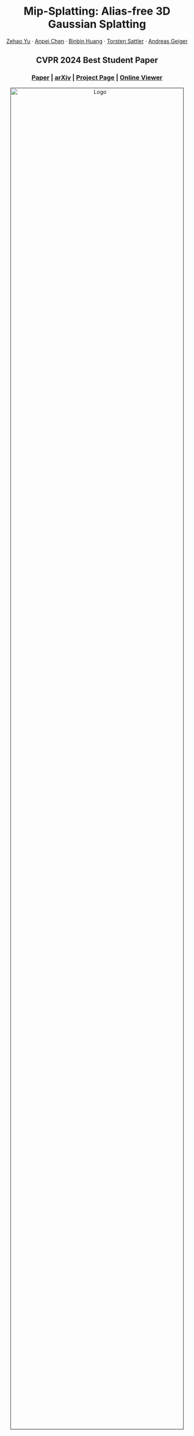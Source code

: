 <p align="center">

  <h1 align="center">Mip-Splatting: Alias-free 3D Gaussian Splatting</h1>
  <p align="center">
    <a href="https://niujinshuchong.github.io/">Zehao Yu</a>
    ·
    <a href="https://apchenstu.github.io/">Anpei Chen</a>
    ·
    <a href="https://github.com/hbb1">Binbin Huang</a>
    ·
    <a href="https://tsattler.github.io/">Torsten Sattler</a>
    ·
    <a href="http://www.cvlibs.net/">Andreas Geiger</a>

  </p>
  <h2 align="center">CVPR 2024 Best Student Paper</h2>

  <h3 align="center"><a href="https://drive.google.com/file/d/1Q7KgGbynzcIEyFJV1I17HgrYz6xrOwRJ/view?usp=sharing">Paper</a> | <a href="https://arxiv.org/pdf/2311.16493.pdf">arXiv</a> | <a href="https://niujinshuchong.github.io/mip-splatting/">Project Page</a>  | <a href="https://niujinshuchong.github.io/mip-splatting-demo/">Online Viewer</a> </h3>
  <div align="center"></div>
</p>


<p align="center">
  <a href="">
    <img src="./media/bicycle_3dgs_vs_ours.gif" alt="Logo" width="95%">
  </a>
</p>

<p align="center">
We introduce a 3D smoothing filter and a 2D Mip filter for 3D Gaussian Splatting (3DGS), eliminating multiple artifacts and achieving alias-free renderings.  
</p>
<br>

# Update
We integrated an improved densification metric proposed in [Gaussian Opacity Fields](https://niujinshuchong.github.io/gaussian-opacity-fields/), which significantly improves the novel view synthesis results, please check the [paper](https://arxiv.org/pdf/2404.10772.pdf) for details. Please download the lastest code and reinstall `diff-gaussian-rasterization` to try it out. 

# Installation
Clone the repository and create an anaconda environment using
```
git clone git@github.com:autonomousvision/mip-splatting.git
cd mip-splatting

conda create -y -n mip-splatting python=3.8
conda activate mip-splatting

pip install torch==1.12.1+cu113 torchvision==0.13.1+cu113 -f https://download.pytorch.org/whl/torch_stable.html
conda install cudatoolkit-dev=11.3 -c conda-forge

pip install -r requirements.txt

pip install submodules/diff-gaussian-rasterization
pip install submodules/simple-knn/
```

# Dataset
## Blender Dataset
Please download and unzip nerf_synthetic.zip from the [NeRF's official Google Drive](https://drive.google.com/drive/folders/128yBriW1IG_3NJ5Rp7APSTZsJqdJdfc1). Then generate multi-scale blender dataset with
```
python convert_blender_data.py --blender_dir nerf_synthetic/ --out_dir multi-scale
```

## Mip-NeRF 360 Dataset
Please download the data from the [Mip-NeRF 360](https://jonbarron.info/mipnerf360/) and request the authors for the treehill and flowers scenes.

# Training and Evaluation
```
# single-scale training and multi-scale testing on NeRF-synthetic dataset
python scripts/run_nerf_synthetic_stmt.py 

# multi-scale training and multi-scale testing on NeRF-synthetic dataset
python scripts/run_nerf_synthetic_mtmt.py 

# single-scale training and single-scale testing on the mip-nerf 360 dataset
python scripts/run_mipnerf360.py 

# single-scale training and multi-scale testing on the mip-nerf 360 dataset
python scripts/run_mipnerf360_stmt.py 
```

# Online viewer
After training, you can fuse the 3D smoothing filter to the Gaussian parameters with
```
python create_fused_ply.py -m {model_dir}/{scene} --output_ply fused/{scene}_fused.ply"
```
Then use our [online viewer](https://niujinshuchong.github.io/mip-splatting-demo) to visualize the trained model.

# Acknowledgements
This project is built upon [3DGS](https://github.com/graphdeco-inria/gaussian-splatting). Please follow the license of 3DGS. We thank all the authors for their great work and repos. 

# Citation
If you find our code or paper useful, please cite
```bibtex
@InProceedings{Yu2024MipSplatting,
    author    = {Yu, Zehao and Chen, Anpei and Huang, Binbin and Sattler, Torsten and Geiger, Andreas},
    title     = {Mip-Splatting: Alias-free 3D Gaussian Splatting},
    booktitle = {Proceedings of the IEEE/CVF Conference on Computer Vision and Pattern Recognition (CVPR)},
    month     = {June},
    year      = {2024},
    pages     = {19447-19456}
}
```
If you find our improved densification metric useful, please kindly cite
```
@article{Yu2024GOF,
  author    = {Yu, Zehao and Sattler, Torsten and Geiger, Andreas},
  title     = {Gaussian Opacity Fields: Efficient High-quality Compact Surface Reconstruction in Unbounded Scenes},
  journal   = {arXiv:2404.10772},
  year      = {2024},
}
```

